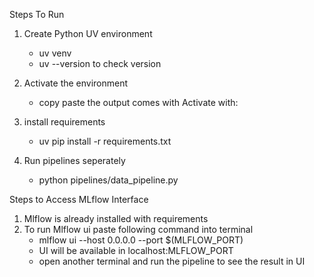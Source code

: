 
Steps To Run 
1. Create Python UV environment
    - uv venv
    - uv --version to check version

2. Activate the environment
    - copy paste the output comes with Activate with:

3. install requirements
    - uv pip install -r requirements.txt

4. Run pipelines seperately
    - python pipelines/data_pipeline.py


Steps to Access MLflow Interface

1. Mlflow is already installed with requirements
2. To run Mlflow ui paste following command into terminal 
    - mlflow ui --host 0.0.0.0 --port $(MLFLOW_PORT)
    - UI will be available in localhost:MLFLOW_PORT
    - open another terminal and run the pipeline to see the result in UI

